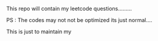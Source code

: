 This repo will contain my leetcode questions.........

PS : The codes may not not be optimized its just normal....

This is just to maintain my 
